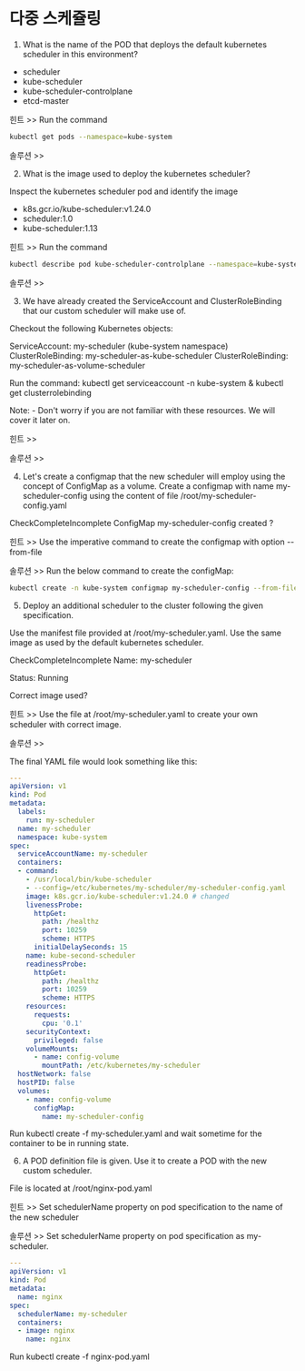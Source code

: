# 다중 스케쥴링

1. What is the name of the POD that deploys the default kubernetes scheduler in this environment?

- scheduler
- kube-scheduler
- kube-scheduler-controlplane
- etcd-master


힌트 >> Run the command 
```bash
kubectl get pods --namespace=kube-system
```

솔루션 >> 

2. What is the image used to deploy the kubernetes scheduler?

Inspect the kubernetes scheduler pod and identify the image


- k8s.gcr.io/kube-scheduler:v1.24.0
- scheduler:1.0
- kube-scheduler:1.13

힌트 >> Run the command 
```bash
kubectl describe pod kube-scheduler-controlplane --namespace=kube-system
```

솔루션 >> 

3. We have already created the ServiceAccount and ClusterRoleBinding that our custom scheduler will make use of.


Checkout the following Kubernetes objects:

ServiceAccount: my-scheduler (kube-system namespace)
ClusterRoleBinding: my-scheduler-as-kube-scheduler
ClusterRoleBinding: my-scheduler-as-volume-scheduler

Run the command: kubectl get serviceaccount -n kube-system & kubectl get clusterrolebinding

Note: - Don't worry if you are not familiar with these resources. We will cover it later on.

힌트 >> 

솔루션 >> 

4. Let's create a configmap that the new scheduler will employ using the concept of ConfigMap as a volume.
Create a configmap with name my-scheduler-config using the content of file /root/my-scheduler-config.yaml

CheckCompleteIncomplete
ConfigMap my-scheduler-config created ?

힌트 >> Use the imperative command to create the configmap with option --from-file

솔루션 >> Run the below command to create the configMap:

```bash
kubectl create -n kube-system configmap my-scheduler-config --from-file=/root/my-scheduler-config.yaml
```


5. Deploy an additional scheduler to the cluster following the given specification.

Use the manifest file provided at /root/my-scheduler.yaml. Use the same image as used by the default kubernetes scheduler.

CheckCompleteIncomplete
Name: my-scheduler

Status: Running

Correct image used?

힌트 >> Use the file at /root/my-scheduler.yaml to create your own scheduler with correct image.

솔루션 >> 

The final YAML file would look something like this:

```yaml
---
apiVersion: v1
kind: Pod
metadata:
  labels:
    run: my-scheduler
  name: my-scheduler
  namespace: kube-system
spec:
  serviceAccountName: my-scheduler
  containers:
  - command:
    - /usr/local/bin/kube-scheduler
    - --config=/etc/kubernetes/my-scheduler/my-scheduler-config.yaml
    image: k8s.gcr.io/kube-scheduler:v1.24.0 # changed
    livenessProbe:
      httpGet:
        path: /healthz
        port: 10259
        scheme: HTTPS
      initialDelaySeconds: 15
    name: kube-second-scheduler
    readinessProbe:
      httpGet:
        path: /healthz
        port: 10259
        scheme: HTTPS
    resources:
      requests:
        cpu: '0.1'
    securityContext:
      privileged: false
    volumeMounts:
      - name: config-volume
        mountPath: /etc/kubernetes/my-scheduler
  hostNetwork: false
  hostPID: false
  volumes:
    - name: config-volume
      configMap:
        name: my-scheduler-config
```
Run kubectl create -f my-scheduler.yaml and wait sometime for the container to be in running state.

6. A POD definition file is given. Use it to create a POD with the new custom scheduler.

File is located at /root/nginx-pod.yaml


힌트 >> Set schedulerName property on pod specification to the name of the new scheduler

솔루션 >> 
Set schedulerName property on pod specification as my-scheduler.
```yaml
---
apiVersion: v1 
kind: Pod 
metadata:
  name: nginx 
spec:
  schedulerName: my-scheduler
  containers:
  - image: nginx
    name: nginx
```
Run kubectl create -f nginx-pod.yaml